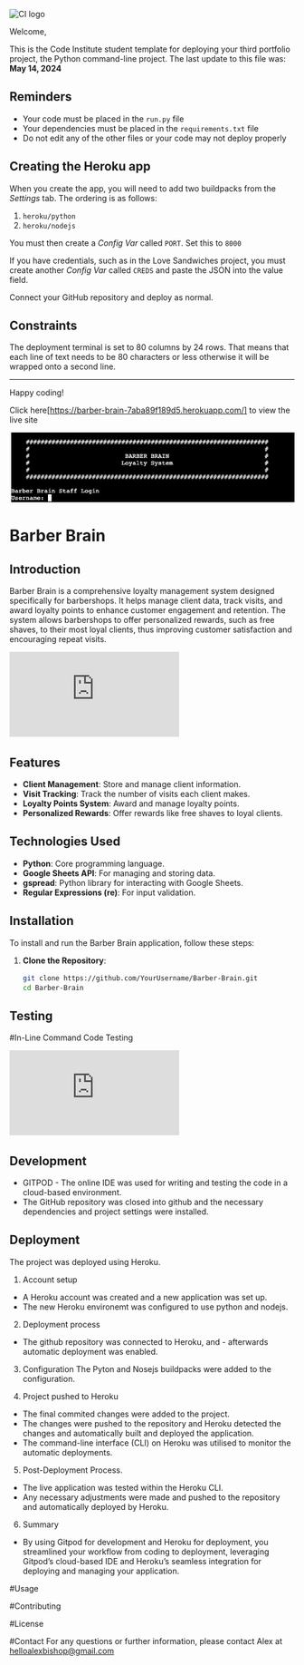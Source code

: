 ![CI logo](https://codeinstitute.s3.amazonaws.com/fullstack/ci_logo_small.png)

Welcome,

This is the Code Institute student template for deploying your third portfolio project, the Python command-line project. The last update to this file was: **May 14, 2024**

## Reminders

- Your code must be placed in the `run.py` file
- Your dependencies must be placed in the `requirements.txt` file
- Do not edit any of the other files or your code may not deploy properly

## Creating the Heroku app

When you create the app, you will need to add two buildpacks from the _Settings_ tab. The ordering is as follows:

1. `heroku/python`
2. `heroku/nodejs`

You must then create a _Config Var_ called `PORT`. Set this to `8000`

If you have credentials, such as in the Love Sandwiches project, you must create another _Config Var_ called `CREDS` and paste the JSON into the value field.

Connect your GitHub repository and deploy as normal.

## Constraints

The deployment terminal is set to 80 columns by 24 rows. That means that each line of text needs to be 80 characters or less otherwise it will be wrapped onto a second line.

---

Happy coding!

Click here[https://barber-brain-7aba89f189d5.herokuapp.com/] to view the live site 

![barber_title.png](https://github.com/AlexBishopCode/Barber-Brain/blob/main/barber_title.png)


# Barber Brain

## Introduction

Barber Brain is a comprehensive loyalty management system designed specifically for barbershops. It helps manage client data, track visits, and award loyalty points to enhance customer engagement and retention. The system allows barbershops to offer personalized rewards, such as free shaves, to their most loyal clients, thus improving customer satisfaction and encouraging repeat visits.

![barber_flow_chart.pdf](https://github.com/AlexBishopCode/Barber-Brain/blob/main/barber_flow_chart.pdf)

## Features

- **Client Management**: Store and manage client information.
- **Visit Tracking**: Track the number of visits each client makes.
- **Loyalty Points System**: Award and manage loyalty points.
- **Personalized Rewards**: Offer rewards like free shaves to loyal clients.

## Technologies Used

- **Python**: Core programming language.
- **Google Sheets API**: For managing and storing data.
- **gspread**: Python library for interacting with Google Sheets.
- **Regular Expressions (re)**: For input validation.

## Installation

To install and run the Barber Brain application, follow these steps:

1. **Clone the Repository**:
   ```bash
   git clone https://github.com/YourUsername/Barber-Brain.git
   cd Barber-Brain

## Testing

#In-Line Command Code Testing

![barber_brain_test_table.pdf](https://github.com/AlexBishopCode/Barber-Brain/blob/main/barber_brain_test_table.pdf)

## Development

- GITPOD - The online IDE was used for writing and testing the code in a cloud-based environment.
- The GitHub repository was closed into github and the necessary dependencies and project settings were installed.

## Deployment

The project was deployed using Heroku. 

1. Account setup
- A Heroku account was created and a new application was set up. 
- The new Heroku environemt was configured to use python and nodejs.

2. Deployment process
- The github repository was connected to Heroku, and - afterwards automatic deployment was enabled. 

3. Configuration
The Pyton and Nosejs buildpacks were added to the configuration. 

4. Project pushed to Heroku
- The final commited changes were added to the project.
- The changes were pushed to the repository and Heroku detected the changes and automatically built and deployed the application.
- The command-line interface (CLI) on Heroku was utilised to monitor the automatic deployments.

5. Post-Deployment Process.
- The live application was tested within the Heroku CLI.
- Any necessary adjustments were made and pushed to the repository and automatically deployed by Heroku.

6. Summary
- By using Gitpod for development and Heroku for deployment, you streamlined your workflow from coding to deployment, leveraging Gitpod’s cloud-based IDE and Heroku’s seamless integration for deploying and managing your application.

#Usage


#Contributing


#License


#Contact
For any questions or further information, please contact Alex at helloalexbishop@gmail.com